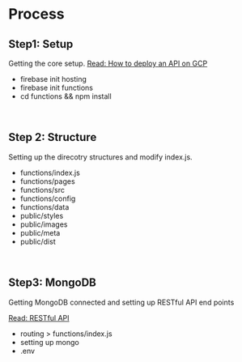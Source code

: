 # Process

## Step1: Setup
Getting the core setup.
[Read: How to deploy an API on GCP](https://github.com/jsohndata/docs-build-recipes/blob/main/gcp-google-cloud-platform/create-and-deploy-api.md)

- firebase init hosting
- firebase init functions
- cd functions && npm install
 

<br>

## Step 2: Structure
Setting up the direcotry structures and modify index.js.

- functions/index.js
- functions/pages
- functions/src
- functions/config
- functions/data
- public/styles
- public/images
- public/meta
- public/dist

<br>

## Step3: MongoDB
Getting MongoDB connected and setting up RESTful API end points

[Read: RESTful API](https://github.com/jsohndata/docs-api/blob/main/restful-api.md)

- routing > functions/index.js
- setting up mongo
- .env